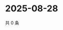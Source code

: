 # 2025-08-28

共 0 条

<!-- BEGIN ZHIHUVIDEO -->
<!-- 最后更新时间 Thu Aug 28 2025 15:11:48 GMT+0800 (China Standard Time) -->

<!-- END ZHIHUVIDEO -->
